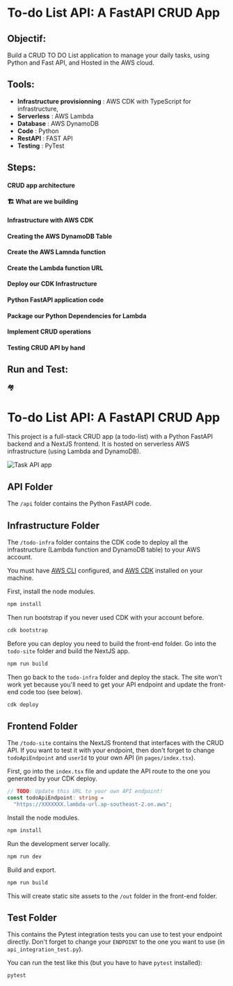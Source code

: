# To-do List API: A FastAPI CRUD App

## Objectif:
 Build a CRUD TO DO List application to manage your daily tasks, using Python and Fast API, and Hosted in the AWS cloud.

## Tools:
- **Infrastructure provisionning** : AWS CDK with TypeScript for infrastructure,
- **Serverless** : AWS Lambda
- **Database** : AWS DynamoDB
- **Code** : Python
- **RestAPI** : FAST API 
- **Testing** : PyTest

## Steps:

#### CRUD app architecture
#### 🏗️ What are we building
####  Infrastructure with AWS CDK
#### Creating the AWS DynamoDB Table
#### Create the AWS Lamnda function
#### Create the Lambda function URL
#### Deploy our CDK Infrastructure
#### Python FastAPI application code
#### Package our Python Dependencies for Lambda
#### Implement CRUD operations
#### Testing CRUD API by hand

## Run and Test:



🏘️
# To-do List API: A FastAPI CRUD App

This project is a full-stack CRUD app (a todo-list) with a Python FastAPI backend and a
NextJS frontend. It is hosted on serverless AWS infrastructure (using Lambda and DynamoDB).

![Task API app](task_api.png)

## API Folder

The `/api` folder contains the Python FastAPI code.

## Infrastructure Folder

The `/todo-infra` folder contains the CDK code to deploy all the infrastructure
(Lambda function and DynamoDB table) to your AWS account.

You must have [AWS CLI](https://aws.amazon.com/cli/) configured, and
[AWS CDK](https://docs.aws.amazon.com/cdk/v2/guide/home.html) installed on your machine.

First, install the node modules.

```bash
npm install
```

Then run bootstrap if you never used CDK with your account before.

```bash
cdk bootstrap
```

Before you can deploy you need to build the front-end folder. Go into the `todo-site` folder and
build the NextJS app.

```bash
npm run build
```

Then go back to the `todo-infra` folder and deploy the stack. The site won't work yet because you'll need to get your API endpoint and update the front-end code too (see below).

```bash
cdk deploy
```

## Frontend Folder

The `/todo-site` contains the NextJS frontend that interfaces with the CRUD API. If you want to
test it with your endpoint, then don't forget to change `todoApiEndpoint` and `userId` to your own
API (in `pages/index.tsx`).

First, go into the `index.tsx` file and update the API route to the one you generated by your CDK deploy.

```typescript
// TODO: Update this URL to your own API endpoint!
const todoApiEndpoint: string =
  "https://XXXXXXX.lambda-url.ap-southeast-2.on.aws";
```

Install the node modules.

```bash
npm install
```

Run the development server locally.

```bash
npm run dev
```

Build and export.

```bash
npm run build
```

This will create static site assets to the `/out` folder in the front-end folder.

## Test Folder

This contains the Pytest integration tests you can use to test your endpoint directly. Don't
forget to change your `ENDPOINT` to the one you want to use (in `api_integration_test.py`).

You can run the test like this (but you have to have `pytest` installed):

```bash
pytest
```

<!--https://www.youtube.com/watch?v=7dgQRVqF1N0-->
<!--
# todo infra
// install AWS CDK 
npm install -g aws-cdk
// use the AWS Cloud Development Kit (CDK) to initialize a new project with TypeScript
cdk init --language typescript

---

### TroubleShooting:

Error:
{
  "errorMessage": "Unable to import module 'todo': No module named 'pydantic_core._pydantic_core'",
  "errorType": "Runtime.ImportModuleError",
  "stackTrace": []
}
Workaround:
I had the same error this morning. I checked the release notes of FastAPI: new release 0.100.0 has some changes wrt Pydantic. I don't understand all of them, but a quick & temporary workaround to my problem is to version pin FastAPI==0.99.0. Hope that helps for you as well.

-->
